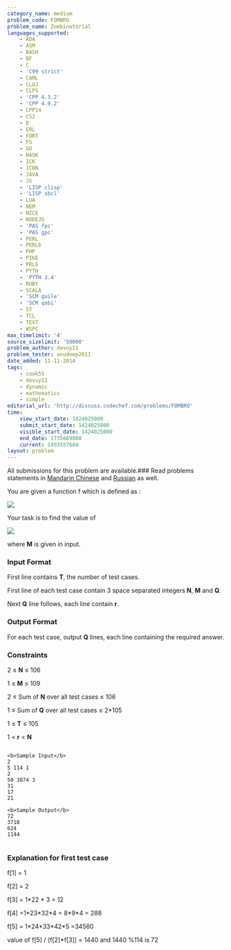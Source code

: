 ```yaml
---
category_name: medium
problem_code: FOMBRO
problem_name: Zombinatorial
languages_supported:
    - ADA
    - ASM
    - BASH
    - BF
    - C
    - 'C99 strict'
    - CAML
    - CLOJ
    - CLPS
    - 'CPP 4.3.2'
    - 'CPP 4.9.2'
    - CPP14
    - CS2
    - D
    - ERL
    - FORT
    - FS
    - GO
    - HASK
    - ICK
    - ICON
    - JAVA
    - JS
    - 'LISP clisp'
    - 'LISP sbcl'
    - LUA
    - NEM
    - NICE
    - NODEJS
    - 'PAS fpc'
    - 'PAS gpc'
    - PERL
    - PERL6
    - PHP
    - PIKE
    - PRLG
    - PYTH
    - 'PYTH 3.4'
    - RUBY
    - SCALA
    - 'SCM guile'
    - 'SCM qobi'
    - ST
    - TCL
    - TEXT
    - WSPC
max_timelimit: '4'
source_sizelimit: '50000'
problem_author: devuy11
problem_tester: anudeep2011
date_added: 11-11-2014
tags:
    - cook55
    - devuy11
    - dynamic
    - mathematics
    - simple
editorial_url: 'http://discuss.codechef.com/problems/FOMBRO'
time:
    view_start_date: 1424025000
    submit_start_date: 1424025000
    visible_start_date: 1424025000
    end_date: 1735669800
    current: 1493557664
layout: problem
---
```

All submissions for this problem are available.###  Read problems statements in [Mandarin Chinese](http://www.codechef.com/download/translated/COOK55/mandarin/FOMBRO.pdf) and [Russian](http://www.codechef.com/download/translated/COOK55/russian/FOMBRO.pdf) as well.

You are given a function f which is defined as :

![](https://codechef_shared.s3.amazonaws.com/download/COOK55/main_equation.png)

Your task is to find the value of

![](https://codechef_shared.s3.amazonaws.com/download/COOK55/fraction.png)

where **M** is given in input.

### Input Format

First line contains **T**, the number of test cases.

First line of each test case contain 3 space separated integers **N**, **M** and **Q**.

Next **Q** line follows, each line contain **r**.

### Output Format

For each test case, output **Q** lines, each line containing the required answer.

### Constraints

2 ≤ **N** ≤ 106

1 ≤ **M** ≤ 109

2 ≤ Sum of **N** over all test cases ≤ 106

1 ≤ Sum of **Q** over all test cases ≤ 2\*105

1 ≤ **T** ≤ 105

1 < **r** < **N**

```

<b>Sample Input</b>
2
5 114 1
2
50 3874 3
31
17
21

<b>Sample Output</b>
72
3718
624
1144


```
### Explanation for first test case

f\[1\] = 1

f\[2\] = 2

f\[3\] = 1\*22 \* 3 = 12

f\[4\] =1\*23\*32\*4 = 8\*9\*4 = 288

f\[5\] = 1\*24\*33\*42\*5 =34560

value of f\[5\] / (f\[2\]\*f\[3\]) = 1440 and 1440 %114 is 72